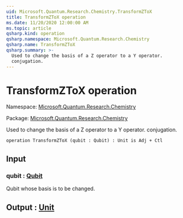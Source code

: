 ```yaml
---
uid: Microsoft.Quantum.Research.Chemistry.TransformZToX
title: TransformZToX operation
ms.date: 11/20/2020 12:00:00 AM
ms.topic: article
qsharp.kind: operation
qsharp.namespace: Microsoft.Quantum.Research.Chemistry
qsharp.name: TransformZToX
qsharp.summary: >-
  Used to change the basis of a Z operator to a Y operator.
  conjugation.
---
```


# TransformZToX operation

Namespace: [Microsoft.Quantum.Research.Chemistry](xref:Microsoft.Quantum.Research.Chemistry)

Package: [Microsoft.Quantum.Research.Chemistry](https://nuget.org/packages/Microsoft.Quantum.Research.Chemistry)


Used to change the basis of a Z operator to a Y operator.conjugation.

```qsharp
operation TransformZToX (qubit : Qubit) : Unit is Adj + Ctl
```


## Input

### qubit : [Qubit](xref:microsoft.quantum.lang-ref.qubit)

Qubit whose basis is to be changed.



## Output : [Unit](xref:microsoft.quantum.lang-ref.unit)

